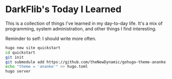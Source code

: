 # DarkFlib's Today I Learned

This is a collection of things I've learned in my day-to-day life. It's a mix of programming, system administration, and other things I find interesting.

Reminder to self: I should write more often.

```bash
hugo new site quickstart
cd quickstart
git init
git submodule add https://github.com/theNewDynamic/gohugo-theme-ananke.git themes/ananke
echo "theme = 'ananke'" >> hugo.toml
hugo server
```